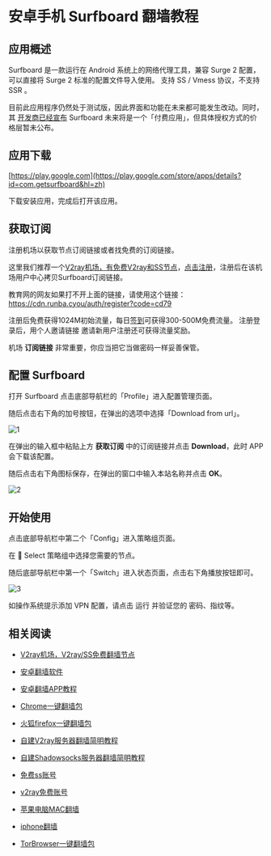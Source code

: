 # 安卓手机 Surfboard 翻墙教程

## 应用概述

Surfboard 是一款运行在 Android 系统上的网络代理工具，兼容 Surge 2 配置，可以直接将 Surge 2 标准的配置文件导入使用。
支持 SS / Vmess 协议，不支持 SSR 。

目前此应用程序仍然处于测试版，因此界面和功能在未来都可能发生改动。同时，其 [开发商已经宣布](https://twitter.com/getsurfboard/status/1023485591839621120)  Surfboard 未来将是一个「付费应用」，但具体授权方式的价格层暂未公布。

## 应用下载

[https://play.google.com](https://play.google.com/store/apps/details?id=com.getsurfboard&hl=zh)

下载安装应用，完成后打开该应用。

## 获取订阅

注册机场以获取节点订阅链接或者找免费的订阅链接。

这里我们推荐一个[V2ray机场，有免费V2ray和SS节点](https://github.com/bannedbook/fanqiang/wiki/V2ray%E6%9C%BA%E5%9C%BA)，[点击注册](https://go.runba.cyou/auth/register?code=cd79)，注册后在该机场用户中心拷贝Surfboard订阅链接。

教育网的网友如果打不开上面的链接，请使用这个链接：
https://cdn.runba.cyou/auth/register?code=cd79

注册后免费获得1024M初始流量，每日[签到](https://raw.githubusercontent.com/bannedbook/fanqiang/master/v2ss/images/checkin.jpg)可获得300-500M免费流量。
注册登录后，用个人邀请链接 邀请新用户注册还可获得流量奖励。

机场 **订阅链接** 非常重要，你应当把它当做密码一样妥善保管。

## 配置 Surfboard

打开 Surfboard 点击底部导航栏的「Profile」进入配置管理页面。

随后点击右下角的加号按钮，在弹出的选项中选择「Download from url」。

![1](https://v2free.org/docs/SSPanel/Android/images/Surfboard-1.jpeg)

在弹出的输入框中粘贴上方 **获取订阅** 中的订阅链接并点击 **Download**，此时 APP 会下载该配置。

随后点击右下角图标保存，在弹出的窗口中输入本站名称并点击 **OK**。

![2](https://v2free.org/docs/SSPanel/Android/images/Surfboard-2.jpeg)

## 开始使用

点击底部导航栏中第二个「Config」进入策略组页面。

在 🍈 Select 策略组中选择您需要的节点。

随后底部导航栏中第一个「Switch」进入状态页面，点击右下角播放按钮即可。

![3](https://v2free.org/docs/SSPanel/Android/images/Surfboard-3.png)

如操作系统提示添加 VPN 配置，请点击 运行 并验证您的 密码、指纹等。

## 相关阅读
*   [V2ray机场，V2ray/SS免费翻墙节点](https://github.com/bannedbook/fanqiang/wiki/V2ray%E6%9C%BA%E5%9C%BA)

*   [安卓翻墙软件](https://github.com/bannedbook/fanqiang/wiki/%E5%AE%89%E5%8D%93%E7%BF%BB%E5%A2%99%E8%BD%AF%E4%BB%B6)
*   [安卓翻墙APP教程](https://github.com/bannedbook/fanqiang/tree/master/android)
*   [Chrome一键翻墙包](https://github.com/bannedbook/fanqiang/wiki/Chrome%E4%B8%80%E9%94%AE%E7%BF%BB%E5%A2%99%E5%8C%85)
*   [火狐firefox一键翻墙包](https://github.com/bannedbook/fanqiang/wiki/%E7%81%AB%E7%8B%90firefox%E4%B8%80%E9%94%AE%E7%BF%BB%E5%A2%99%E5%8C%85)
*   [自建V2ray服务器翻墙简明教程](https://github.com/bannedbook/fanqiang/blob/master/v2ss/%E8%87%AA%E5%BB%BAV2ray%E6%9C%8D%E5%8A%A1%E5%99%A8%E7%AE%80%E6%98%8E%E6%95%99%E7%A8%8B.md)
*   [自建Shadowsocks服务器翻墙简明教程](https://github.com/bannedbook/fanqiang/blob/master/v2ss/%E8%87%AA%E5%BB%BAShadowsocks%E6%9C%8D%E5%8A%A1%E5%99%A8%E7%AE%80%E6%98%8E%E6%95%99%E7%A8%8B.md)
*   [免费ss账号](https://github.com/bannedbook/fanqiang/wiki/%E5%85%8D%E8%B4%B9ss%E8%B4%A6%E5%8F%B7)
*   [v2ray免费账号](https://github.com/bannedbook/fanqiang/wiki/v2ray%E5%85%8D%E8%B4%B9%E8%B4%A6%E5%8F%B7)
*   [苹果电脑MAC翻墙](https://github.com/bannedbook/fanqiang/wiki/%E8%8B%B9%E6%9E%9C%E7%94%B5%E8%84%91MAC%E7%BF%BB%E5%A2%99)
*   [iphone翻墙](https://github.com/bannedbook/fanqiang/wiki/iphone%E7%BF%BB%E5%A2%99)
*   [TorBrowser一键翻墙包](https://github.com/bannedbook/fanqiang/wiki/TorBrowser%E4%B8%80%E9%94%AE%E7%BF%BB%E5%A2%99%E5%8C%85)